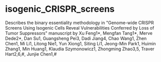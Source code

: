 # isogenic_CRISPR_screens
Describes the binary essentiality methodology in "Genome-wide CRISPR Screens Using Isogenic Cells Reveal Vulnerabilities Conferred by Loss of Tumor Suppressors" manuscript by Xu Feng1*, Mengfan Tang1*, Merve Dede2*, Dan Su1, Guangsheng Pei3, Dadi Jiang4, Chao Wang1, Zhen Chen1, Mi Li1, Litong Nie1, Yun Xiong1, Siting Li1, Jeong-Min Park1, Huimin Zhang1, Min Huang1, Klaudia Szymonowicz1, Zhongming Zhao3,5, Traver Hart2,6,#, Junjie Chen1,#
